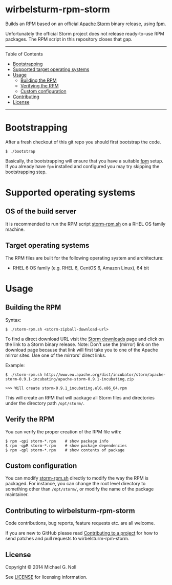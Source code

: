 # wirbelsturm-rpm-storm

Builds an RPM based on an official [Apache Storm](http://storm.incubator.apache.org/) binary release, using
[fpm](https://github.com/jordansissel/fpm).

Unfortunately the official Storm project does not release ready-to-use RPM packages.  The RPM
script in this repository closes that gap.

---

Table of Contents

* <a href="#bootstrap">Bootstrapping</a>
* <a href="#supported-os">Supported target operating systems</a>
* <a href="#usage">Usage</a>
    * <a href="#build">Building the RPM</a>
    * <a href="#verify">Verifying the RPM</a>
    * <a href="#configuration">Custom configuration</a>
* <a href="#contributing">Contributing</a>
* <a href="#license">License</a>

---

<a name="bootstrap"></a>

# Bootstrapping

After a fresh checkout of this git repo you should first bootstrap the code.

    $ ./bootstrap

Basically, the bootstrapping will ensure that you have a suitable [fpm](https://github.com/jordansissel/fpm) setup.
If you already have `fpm` installed and configured you may try skipping the bootstrapping step.


<a name="supported-os"></a>

# Supported operating systems

## OS of the build server

It is recommended to run the RPM script [storm-rpm.sh](storm-rpm.sh) on a RHEL OS family machine.


## Target operating systems

The RPM files are built for the following operating system and architecture:

* RHEL 6 OS family (e.g. RHEL 6, CentOS 6, Amazon Linux), 64 bit


<a name="usage"></a>

# Usage


<a name="build"></a>

## Building the RPM

Syntax:

    $ ./storm-rpm.sh <storm-zipball-download-url>

To find a direct download URL visit the [Storm downloads](http://storm.incubator.apache.org/downloads.html) page and
click on the link to a Storm binary release.  Note: Don't use the (mirror) link on the download page because that link
will first take you to one of the Apache mirror sites.  Use one of the mirrors' direct links.

Example:

    $ ./storm-rpm.sh http://www.eu.apache.org/dist/incubator/storm/apache-storm-0.9.1-incubating/apache-storm-0.9.1-incubating.zip

    >>> Will create storm-0.9.1_incubating.el6.x86_64.rpm

This will create an RPM that will package all Storm files and directories under the directory path `/opt/storm/`.


<a name="verify"></a>

## Verify the RPM

You can verify the proper creation of the RPM file with:

    $ rpm -qpi storm-*.rpm    # show package info
    $ rpm -qpR storm-*.rpm    # show package dependencies
    $ rpm -qpl storm-*.rpm    # show contents of package


<a name="configuration"></a>

## Custom configuration

You can modify [storm-rpm.sh](storm-rpm.sh) directly to modify the way the RPM is packaged.  For instance, you can
change the root level directory to something other than `/opt/storm/`, or modify the name of the package maintainer.


<a name="contributing"></a>

## Contributing to wirbelsturm-rpm-storm

Code contributions, bug reports, feature requests etc. are all welcome.

If you are new to GitHub please read [Contributing to a project](https://help.github.com/articles/fork-a-repo) for how
to send patches and pull requests to wirbelsturm-rpm-storm.


<a name="license"></a>

## License

Copyright © 2014 Michael G. Noll

See [LICENSE](LICENSE) for licensing information.
